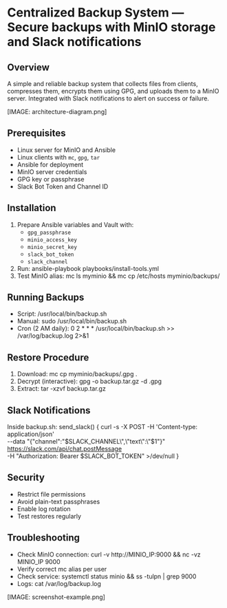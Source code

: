 # Centralized Backup System — Secure backups with MinIO storage and Slack notifications


## Overview
A simple and reliable backup system that collects files from clients, compresses them, encrypts them using GPG, and uploads them to a MinIO server. Integrated with Slack notifications to alert on success or failure.

[IMAGE: architecture-diagram.png]

## Prerequisites
- Linux server for MinIO and Ansible
- Linux clients with `mc`, `gpg`, `tar`
- Ansible for deployment
- MinIO server credentials
- GPG key or passphrase
- Slack Bot Token and Channel ID

## Installation
1. Prepare Ansible variables and Vault with:
   - `gpg_passphrase`
   - `minio_access_key`
   - `minio_secret_key`
   - `slack_bot_token`
   - `slack_channel`
2. Run: ansible-playbook playbooks/install-tools.yml
3. Test MinIO alias: mc ls myminio && mc cp /etc/hosts myminio/backups/

## Running Backups
- Script: /usr/local/bin/backup.sh
- Manual: sudo /usr/local/bin/backup.sh
- Cron (2 AM daily): 0 2 * * * /usr/local/bin/backup.sh >> /var/log/backup.log 2>&1

## Restore Procedure
1. Download: mc cp myminio/backups/<file>.gpg .
2. Decrypt (interactive): gpg -o backup.tar.gz -d <file>.gpg
3. Extract: tar -xzvf backup.tar.gz

## Slack Notifications
Inside backup.sh:
send_slack() {
    curl -s -X POST -H 'Content-type: application/json' \
    --data "{\"channel\":\"$SLACK_CHANNEL\",\"text\":\"$1\"}" \
    https://slack.com/api/chat.postMessage \
    -H "Authorization: Bearer $SLACK_BOT_TOKEN" >/dev/null
}

## Security
- Restrict file permissions
- Avoid plain-text passphrases
- Enable log rotation
- Test restores regularly

## Troubleshooting
- Check MinIO connection: curl -v http://MINIO_IP:9000 && nc -vz MINIO_IP 9000
- Verify correct mc alias per user
- Check service: systemctl status minio && ss -tulpn | grep 9000
- Logs: cat /var/log/backup.log

[IMAGE: screenshot-example.png]

